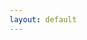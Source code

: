 ```yaml
---
layout: default
---
```

<script language="javascript" type="text/javascript">
window.location.href="http://blog.freenn.com";
</script>
